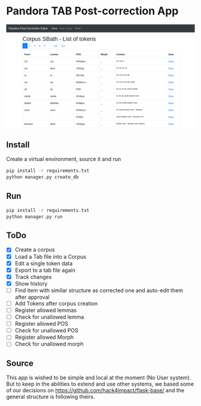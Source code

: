 Pandora TAB Post-correction App
===============================================

![Pandora Post-Correction Editor](./readme.png)

## Install

Create a virtual environment, source it and run

```bash
pip install -r requirements.txt
python manager.py create_db
```

## Run

```bash
pip install -r requirements.txt
python manager.py run
```

## ToDo

- [x] Create a corpus
- [x] Load a Tab file into a Corpus
- [x] Edit a single token data
- [x] Export to a tab file again
- [x] Track changes
- [x] Show history
- [ ] Find item with similar structure as corrected one and auto-edit them after approval
- [ ] Add Tokens after corpus creation
- [ ] Register allowed lemmas
- [ ] Check for unallowed lemma
- [ ] Register allowed POS
- [ ] Check for unallowed POS
- [ ] Register allowed Morph
- [ ] Check for unallowed morph

## Source

This app is wished to be simple and local at the moment (No User system). But to keep in the abilities to extend and use
other systems, we based some of our decisions on https://github.com/hack4impact/flask-base/ and the general structure is following theirs.